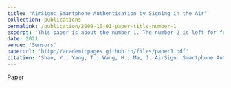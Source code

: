 ```yaml
---
title: "AirSign: Smartphone Authentication by Signing in the Air"
collection: publications
permalink: /publication/2009-10-01-paper-title-number-1
excerpt: 'This paper is about the number 1. The number 2 is left for future work.'
date: 2021
venue: 'Sensors'
paperurl: 'http://academicpages.github.io/files/paper1.pdf'
citation: 'Shao, Y.; Yang, T.; Wang, H.; Ma, J. AirSign: Smartphone Authentication by Signing in the Air. Sensors 2021, 21, 104.'
---
```

[Paper](https://www.mdpi.com/1424-8220/21/1/104)
